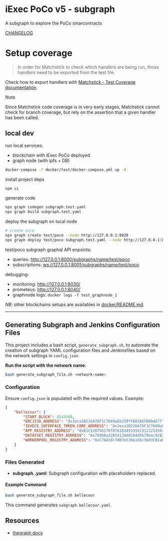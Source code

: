 # iExec PoCo v5 - subgraph

A subgraph to explore the PoCo smarcontracts

[CHANGELOG](./CHANGELOG.md)

# Setup coverage⁠

> In order for Matchstick to check which handlers are being run, those handlers need to be exported from the test file.

Check how to export handlers with [Matchstick - Test Coverage documentation](https://thegraph.com/docs/en/subgraphs/developing/creating/unit-testing-framework/#test-coverage).

> [!NOTE]
> Since Matchstick code coverage is in very early stages, Matchstick cannot check for branch coverage, but rely on the assertion that a given handler has been called.


## local dev

run local services:

- blockchain with iExec PoCo deployed
- graph node (with ipfs + DB)

```sh
docker-compose -f docker/test/docker-compose.yml up -d
```

install project deps

```sh
npm ci
```

generate code

```sh
npx graph codegen subgraph.test.yaml
npx graph build subgraph.test.yaml
```

deploy the subgraph on local node

```sh
# create once
npx graph create test/poco --node http://127.0.0.1:8020
npx graph deploy test/poco subgraph.test.yaml --node http://127.0.0.1:8020 --ipfs http://127.0.01:5001 --version-label dev
```

test/poco subgraph graphql API enpoints:

- queries: <http://127.0.0.1:8000/subgraphs/name/test/poco>
- subscriptions: <ws://127.0.0.1:8001/subgraphs/name/test/poco>

debugging:

- monitoring: <http://127.0.0.1:8030/>
- prometeus: <http://127.0.0.1:8040/>
- graphnode logs: `docker logs -f test_graphnode_1`

_NB_: other blockchains setups are availables in [docker/README.md](./docker/README.md).


---

## Generating Subgraph and Jenkins Configuration Files

This project includes a bash script, `generate_subgraph.sh`, to automate the creation of subgraph YAML configuration files and Jenkinsfiles based on the network settings in `config.json`.


**Run the script with the network name**:
```bash
bash generate_subgraph_file.sh <network-name>
```

### Configuration

Ensure `config.json` is populated with the required values. Example:

```json
{
    "bellecour": {
        "START_BLOCK": 4543300,
        "ERC1538_ADDRESS": "0x3eca1B216A7DF1C7689aEb259fFB83ADFB894E7f",
        "IEXECE_INTERFACE_TOKEN_CORE_ADDRESS": "0x3eca1B216A7DF1C7689aEb259fFB83ADFB894E7f",
        "APP_REGISTRY_ADDRESS": "0xB1C52075b276f87b1834919167312221d50c9D16",
        "DATATSET_REGISTRY_ADDRESS": "0x799DAa22654128d0C64d5b79eac9283008158730",
        "WORKERPOOL_REGISTRY_ADDRESS": "0xC76A18c78B7e530A165c5683CB1aB134E21938B4"
    }
}
```

### Files Generated

- **subgraph.<network>.yaml**: Subgraph configuration with placeholders replaced.

#### Example Command

```bash
bash generate_subgraph_file.sh bellecour
```

This command generates `subgraph.bellecour.yaml`.


## Resources

- [thegraph docs](https://thegraph.com/docs/en/)
